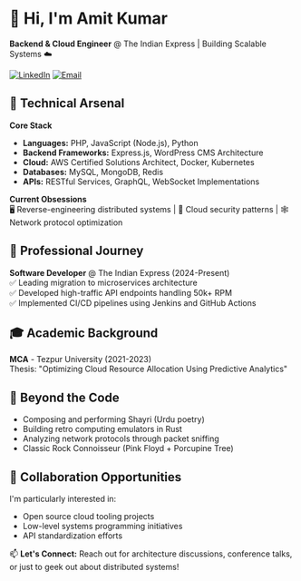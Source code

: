 # 👋 Hi, I'm Amit Kumar
**Backend & Cloud Engineer** @ The Indian Express | Building Scalable Systems ☁️

[![LinkedIn](https://img.shields.io/badge/LinkedIn-Connect-blue)](https://www.linkedin.com/in/amitkumarbatham)
[![Email](https://img.shields.io/badge/Email-Contact%20Me-red)](mailto:ketan8899.41@gmail.com)

## 🔧 Technical Arsenal
**Core Stack**
- **Languages:** PHP, JavaScript (Node.js), Python
- **Backend Frameworks:** Express.js, WordPress CMS Architecture
- **Cloud:** AWS Certified Solutions Architect, Docker, Kubernetes
- **Databases:** MySQL, MongoDB, Redis
- **APIs:** RESTful Services, GraphQL, WebSocket Implementations

**Current Obsessions**  
🖥️ Reverse-engineering distributed systems | 🔐 Cloud security patterns | 🕸️ Network protocol optimization

## 🏢 Professional Journey
**Software Developer** @ The Indian Express (2024-Present)  
✅ Leading migration to microservices architecture  
✅ Developed high-traffic API endpoints handling 50k+ RPM  
✅ Implemented CI/CD pipelines using Jenkins and GitHub Actions

## 🎓 Academic Background
**MCA** - Tezpur University (2021-2023)  
Thesis: "Optimizing Cloud Resource Allocation Using Predictive Analytics"

## 🎸 Beyond the Code
- Composing and performing Shayri (Urdu poetry)
- Building retro computing emulators in Rust
- Analyzing network protocols through packet sniffing
- Classic Rock Connoisseur (Pink Floyd + Porcupine Tree)

## 🤝 Collaboration Opportunities
I'm particularly interested in:
- Open source cloud tooling projects
- Low-level systems programming initiatives
- API standardization efforts

📫 **Let's Connect:** Reach out for architecture discussions, conference talks, or just to geek out about distributed systems!

